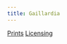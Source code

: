 ```yaml
---
title: Gaillardia
---
```

[Prints](https://pixels.com/featured/gaillardia-brady-lane.html)
[Licensing](https://licensing.pixels.com/featured/gaillardia-brady-lane.html)
